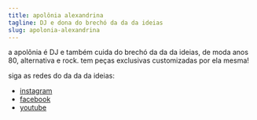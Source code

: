 ```yaml
---
title: apolônia alexandrina
tagline: DJ e dona do brechó da da da ideias
slug: apolonia-alexandrina
---
```

a apolônia é DJ e também cuida do brechó da da da ideias, de moda anos 80, alternativa e rock. tem peças exclusivas customizadas por ela mesma!

siga as redes do da da da ideias:
* [instagram](https://www.instagram.com/dadadaideias/)
* [facebook](https://www.facebook.com/dadadaideias/)
* [youtube](https://www.youtube.com/channel/UCYRinQn4qcUim8RWp7CzKkg)